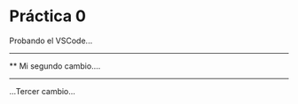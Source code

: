 # Práctica 0

Probando el VSCode...


*************************
**  Mi segundo cambio....
*************************

...Tercer cambio...